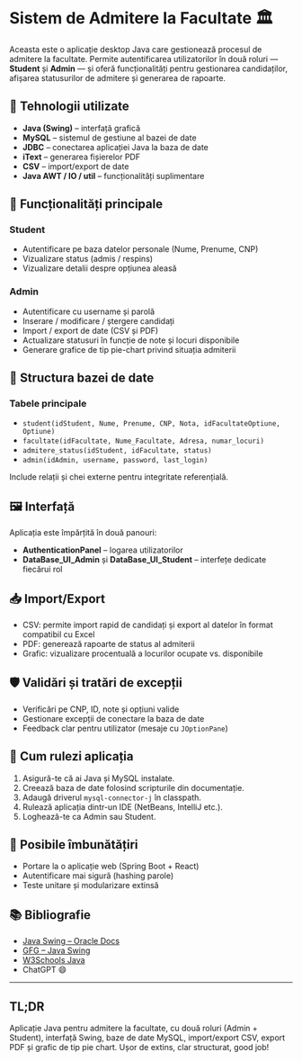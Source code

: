# Sistem de Admitere la Facultate 🏛️

Aceasta este o aplicație desktop Java care gestionează procesul de admitere la facultate. Permite autentificarea utilizatorilor în două roluri — **Student** și **Admin** — și oferă funcționalități pentru gestionarea candidaților, afișarea statusurilor de admitere și generarea de rapoarte.

## 🔧 Tehnologii utilizate

- **Java (Swing)** – interfață grafică
- **MySQL** – sistemul de gestiune al bazei de date
- **JDBC** – conectarea aplicației Java la baza de date
- **iText** – generarea fișierelor PDF
- **CSV** – import/export de date
- **Java AWT / IO / util** – funcționalități suplimentare

## 🧠 Funcționalități principale

### Student
- Autentificare pe baza datelor personale (Nume, Prenume, CNP)
- Vizualizare status (admis / respins)
- Vizualizare detalii despre opțiunea aleasă

### Admin
- Autentificare cu username și parolă
- Inserare / modificare / ștergere candidați
- Import / export de date (CSV și PDF)
- Actualizare statusuri în funcție de note și locuri disponibile
- Generare grafice de tip pie-chart privind situația admiterii

## 🧱 Structura bazei de date

### Tabele principale
- `student(idStudent, Nume, Prenume, CNP, Nota, idFacultateOptiune, Optiune)`
- `facultate(idFacultate, Nume_Facultate, Adresa, numar_locuri)`
- `admitere_status(idStudent, idFacultate, status)`
- `admin(idAdmin, username, password, last_login)`

Include relații și chei externe pentru integritate referențială.

## 🖼️ Interfață

Aplicația este împărțită în două panouri:
- **AuthenticationPanel** – logarea utilizatorilor
- **DataBase_UI_Admin** și **DataBase_UI_Student** – interfețe dedicate fiecărui rol

## 📥 Import/Export

- CSV: permite import rapid de candidați și export al datelor în format compatibil cu Excel
- PDF: generează rapoarte de status al admiterii
- Grafic: vizualizare procentuală a locurilor ocupate vs. disponibile

## 🛡️ Validări și tratări de excepții

- Verificări pe CNP, ID, note și opțiuni valide
- Gestionare excepții de conectare la baza de date
- Feedback clar pentru utilizator (mesaje cu `JOptionPane`)

## 🚀 Cum rulezi aplicația

1. Asigură-te că ai Java și MySQL instalate.
2. Creează baza de date folosind scripturile din documentație.
3. Adaugă driverul `mysql-connector-j` în classpath.
4. Rulează aplicația dintr-un IDE (NetBeans, IntelliJ etc.).
5. Loghează-te ca Admin sau Student.

## 🧪 Posibile îmbunătățiri

- Portare la o aplicație web (Spring Boot + React)
- Autentificare mai sigură (hashing parole)
- Teste unitare și modularizare extinsă

## 📚 Bibliografie

- [Java Swing – Oracle Docs](https://docs.oracle.com/javase/7/docs/api/javax/swing/)
- [GFG – Java Swing](https://www.geeksforgeeks.org/introduction-to-java-swing/)
- [W3Schools Java](https://www.w3schools.com/java/)
- ChatGPT 😄

---

## TL;DR

Aplicație Java pentru admitere la facultate, cu două roluri (Admin + Student), interfață Swing, baze de date MySQL, import/export CSV, export PDF și grafic de tip pie chart. Ușor de extins, clar structurat, good job!

